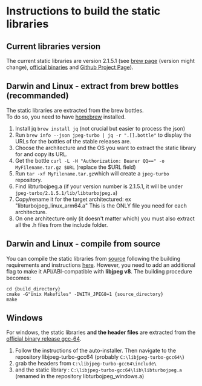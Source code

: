 # Instructions to build the static libraries

## Current libraries version

The current static libraries are version 2.1.5.1 (see [brew page](https://formulae.brew.sh/formula/jpeg-turbo) (version might change), [official binaries](https://sourceforge.net/projects/libjpeg-turbo/files/2.1.5.1/) and [Github Project Page](https://github.com/libjpeg-turbo/libjpeg-turbo)).
## Darwin and Linux - extract from brew bottles (recommanded)
The static libraries are extracted from the brew bottles.  
To do so, you need to have [homebrew](https://brew.sh) installed.

1. Install jq `brew install jq` (not crucial but easier to process the json)
2. Run `brew info --json jpeg-turbo | jq -r ".[].bottle"` to display the URLs for the bottles of the stable releases are.
3. Choose the architecture and the OS you want to extract the static library for and copy its URL.
4. Get the bottle `curl -L -H "Authorization: Bearer QQ==" -o MyFilename.tar.gz $URL` (replace the $URL field)
5. Run `tar -xf MyFilename.tar.gz`which will create a `jpeg-turbo` repository.
6. Find libturbojpeg.a (if your version number is 2.1.5.1, it will be under `jpeg-turbo/2.1.5.1/lib/libturbojpeg.a`)
7. Copy/rename it for the target architectured: ex "libturbojpeg_linux_arm64.a" This is the ONLY file you need for each architecture.
8. On one architecture only (it doesn't matter which) you must also extract all the .h files from the include folder.

## Darwin and Linux - compile from source
You can compile the static libraries from [source](https://github.com/libjpeg-turbo/libjpeg-turbo) following the building requirements and instructions [here](https://github.com/libjpeg-turbo/libjpeg-turbo/blob/main/BUILDING.md#all-systems).
However, you need to add an additional flag to make it API/ABI-compatible with **libjpeg v8**. The building procedure becomes:

    cd {build_directory}
    cmake -G"Unix Makefiles" -DWITH_JPEG8=1 {source_directory}
    make


## Windows

For windows, the static libraries **and the header files** are extracted from the [official binary release gcc-64](https://sourceforge.net/projects/libjpeg-turbo/files/2.1.5.1/libjpeg-turbo-2.1.5.1-gcc64.exe/download).

1. Follow the instructions of the auto-installer. Then navigate to the repository libjpeg-turbo-gcc64 (probably `C:\libjpeg-turbo-gcc64\`)
2. grab the headers from `C:\libjpeg-turbo-gcc64\include\`
3. and the static library : `C:\libjpeg-turbo-gcc64\lib\libturbojpeg.a` (renamed in the repository libturbojpeg_windows.a)
